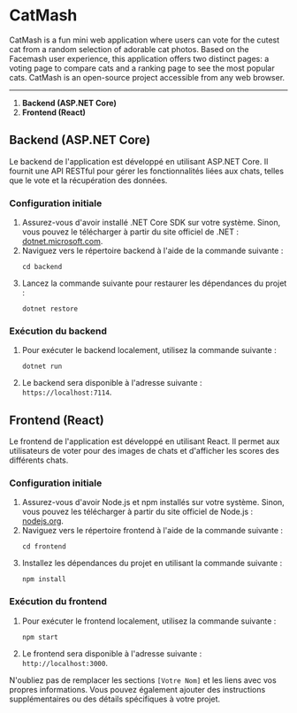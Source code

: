 # CatMash
 CatMash is a fun mini web application where users can vote for the cutest cat from a random selection of adorable cat photos. Based on the Facemash user experience, this application offers two distinct pages: a voting page to compare cats and a ranking page to see the most popular cats. CatMash is an open-source project accessible from any web browser.



______________________________________________________________________________________________________________

1. **Backend (ASP.NET Core)**
2. **Frontend (React)**

## Backend (ASP.NET Core)

Le backend de l'application est développé en utilisant ASP.NET Core. Il fournit une API RESTful pour gérer les fonctionnalités liées aux chats, telles que le vote et la récupération des données.

### Configuration initiale

1. Assurez-vous d'avoir installé .NET Core SDK sur votre système. Sinon, vous pouvez le télécharger à partir du site officiel de .NET : [dotnet.microsoft.com](https://dotnet.microsoft.com/download).
2. Naviguez vers le répertoire backend à l'aide de la commande suivante :
   ```
   cd backend
   ```
3. Lancez la commande suivante pour restaurer les dépendances du projet :
   ```
   dotnet restore
   ```

### Exécution du backend

1. Pour exécuter le backend localement, utilisez la commande suivante :
   ```
   dotnet run
   ```
2. Le backend sera disponible à l'adresse suivante : `https://localhost:7114`.

## Frontend (React)

Le frontend de l'application est développé en utilisant React. Il permet aux utilisateurs de voter pour des images de chats et d'afficher les scores des différents chats.

### Configuration initiale

1. Assurez-vous d'avoir Node.js et npm installés sur votre système. Sinon, vous pouvez les télécharger à partir du site officiel de Node.js : [nodejs.org](https://nodejs.org).
2. Naviguez vers le répertoire frontend à l'aide de la commande suivante :
   ```
   cd frontend
   ```
3. Installez les dépendances du projet en utilisant la commande suivante :
   ```
   npm install
   ```

### Exécution du frontend

1. Pour exécuter le frontend localement, utilisez la commande suivante :
   ```
   npm start
   ```
2. Le frontend sera disponible à l'adresse suivante : `http://localhost:3000`.

N'oubliez pas de remplacer les sections `[Votre Nom]` et les liens avec vos propres informations. Vous pouvez également ajouter des instructions supplémentaires ou des détails spécifiques à votre projet.
